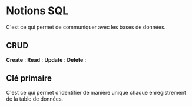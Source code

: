# Notions SQL

C'est ce qui permet de communiquer avec les bases de données.

## CRUD

**Create** : 
**Read** : 
**Update** :
**Delete** :


## Clé primaire

C'est ce qui permet d'identifier de manière unique chaque enregistrement de la table de données.
